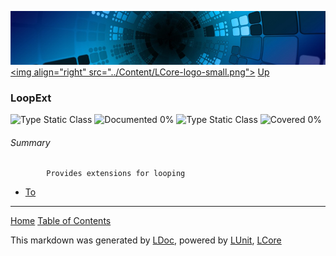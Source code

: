 ![](../Content/LCore-banner-small.png "")
[&lt;img align=&quot;right&quot; src=&quot;../Content/LCore-logo-small.png&quot;&gt;](../../README.md)
[Up](../L.md)

### LoopExt
![Type Static Class](http://b.repl.ca/v1/Type-Static%20Class-lightgrey.png "") ![Documented 0%](http://b.repl.ca/v1/Documented-0%25-red.png "")
![Type Static Class](http://b.repl.ca/v1/Type-Static%20Class-lightgrey.png "") ![Covered 0%](http://b.repl.ca/v1/Covered-0%25-red.png "")

###### Summary

            Provides extensions for looping
            
 - [To](LoopExt_To.md)



---

[Home](../../README.md) [Table of Contents](../../TableOfContents.md)

This markdown was generated by [LDoc](https://github.com/CodeSingularity/LDoc), powered by [LUnit](https://github.com/CodeSingularity/LUnit), [LCore](https://github.com/CodeSingularity/LCore)

